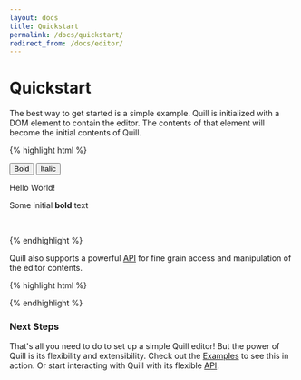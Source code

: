 ```yaml
---
layout: docs
title: Quickstart
permalink: /docs/quickstart/
redirect_from: /docs/editor/
---
```


# Quickstart

The best way to get started is a simple example. Quill is initialized with a DOM element to contain the editor. The contents of that element will become the initial contents of Quill.

{% highlight html %}
<!-- Create the toolbar container -->
<div id="toolbar">
  <button class="ql-bold">Bold</button>
  <button class="ql-italic">Italic</button>
</div>

<!-- Create the editor container -->
<div id="editor">
  <p>Hello World!</p>
  <p>Some initial <strong>bold</strong> text</p>
  <p><br></p>
</div>

<!-- Include the Quill library -->
<script src="//{{site.cdn}}/{{site.version}}/quill.js"></script>

<!-- Initialize Quill editor -->
<script>
  var quill = new Quill('#editor', {
    modules: {
      toolbar: '#toolbar'
    }
  });
</script>
{% endhighlight %}

Quill also supports a powerful [API](/docs/api/) for fine grain access and manipulation of the editor contents.

{% highlight html %}
<script>
  quill.on('text-change', function(delta, source) {
    console.log('Editor contents have changed', delta);
  });

  quill.insertText(11, ' Bilbo');
  console.log(quill.getText());   // Should output "Hello World Bilbo!\nSome initial bold text";
</script>
{% endhighlight %}

### Next Steps ###

That's all you need to do to set up a simple Quill editor! But the power of Quill is its flexibility and extensibility. Check out the [Examples](/examples/) to see this in action. Or start interacting with Quill with its flexible [API](/docs/api/).
